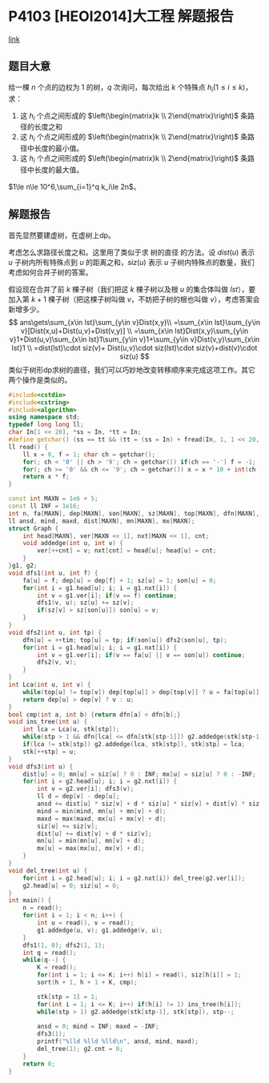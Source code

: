 # P4103 [HEOI2014]大工程 解题报告

[link](https://www.luogu.com.cn/problem/P4103)

## 题目大意

给一棵 $n$ 个点的边权为 1 的树，$q$ 次询问，每次给出 $k$ 个特殊点 $h_i(1\le i\le k)$，求：

1. 这 $h_i$ 个点之间形成的 $\left(\begin{matrix}k \\ 2\end{matrix}\right)$ 条路径的长度之和
2.  这 $h_i$ 个点之间形成的 $\left(\begin{matrix}k \\ 2\end{matrix}\right)$ 条路径中长度的最小值。
3. 这 $h_i$ 个点之间形成的 $\left(\begin{matrix}k \\ 2\end{matrix}\right)$ 条路径中长度的最大值。

$1\le n\le 10^6,\sum_{i=1}^q k_i\le 2n$。

## 解题报告

首先显然要建虚树，在虚树上dp。

考虑怎么求路径长度之和。这里用了类似于求 树的直径 的方法。设 $dist(u)$ 表示 $u$ 子树内所有特殊点到 $u$ 的距离之和，$siz(u)$ 表示 $u$ 子树内特殊点的数量，我们考虑如何合并子树的答案。

假设现在合并了前 $k$ 棵子树（我们把这 $k$ 棵子树以及根 $u$ 的集合体叫做 $lst$），要加入第 $k+1$ 棵子树（把这棵子树叫做 $v$，不妨把子树的根也叫做 $v$），考虑答案会新增多少。
$$
ans\gets\sum_{x\in lst}\sum_{y\in v}Dist(x,y)\\
=\sum_{x\in lst}\sum_{y\in v}[Dist(x,u)+Dist(u,v)+Dist(v,y)]
\\
=\sum_{x\in lst}Dist(x,y)\sum_{y\in v}1+Dist(u,v)\sum_{x\in lst}1\sum_{y\in v}1+\sum_{y\in v}Dist(v,y)\sum_{x\in lst}1
\\
=dist(lst)\cdot siz(v)+ Dist(u,v)\cdot siz(lst)\cdot siz(v)+dist(v)\cdot siz(u)
$$
类似于树形dp求树的直径，我们可以巧妙地改变转移顺序来完成这项工作。其它两个操作是类似的。

```cpp
#include<cstdio>
#include<cstring>
#include<algorithm>
using namespace std;
typedef long long ll;
char In[1 << 20], *ss = In, *tt = In;
#define getchar() (ss == tt && (tt = (ss = In) + fread(In, 1, 1 << 20, stdin), ss == tt) ? EOF : *ss++)
ll read() {
	ll x = 0, f = 1; char ch = getchar();
	for(; ch < '0' || ch > '9'; ch = getchar()) if(ch == '-') f = -1;
	for(; ch >= '0' && ch <= '9'; ch = getchar()) x = x * 10 + int(ch - '0');
	return x * f;
}

const int MAXN = 1e6 + 5;
const ll INF = 1e16;
int n, fa[MAXN], dep[MAXN], son[MAXN], sz[MAXN], top[MAXN], dfn[MAXN], tim, siz[MAXN], h[MAXN], K, stk[MAXN], stp;
ll ansd, mind, maxd, dist[MAXN], mn[MAXN], mx[MAXN];
struct Graph {
	int head[MAXN], ver[MAXN << 1], nxt[MAXN << 1], cnt;
	void addedge(int u, int v) {
		ver[++cnt] = v; nxt[cnt] = head[u]; head[u] = cnt;
	}
}g1, g2;
void dfs1(int u, int f) {
	fa[u] = f; dep[u] = dep[f] + 1; sz[u] = 1; son[u] = 0;
	for(int i = g1.head[u]; i; i = g1.nxt[i]) {
		int v = g1.ver[i]; if(v == f) continue;
		dfs1(v, u); sz[u] += sz[v]; 
		if(sz[v] > sz[son[u]]) son[u] = v;
	}
}
void dfs2(int u, int tp) {
	dfn[u] = ++tim; top[u] = tp; if(son[u]) dfs2(son[u], tp);
	for(int i = g1.head[u]; i; i = g1.nxt[i]) {
		int v = g1.ver[i]; if(v == fa[u] || v == son[u]) continue;
		dfs2(v, v);
	}
}
int Lca(int u, int v) {
	while(top[u] != top[v]) dep[top[u]] > dep[top[v]] ? u = fa[top[u]] : v = fa[top[v]];
	return dep[u] > dep[v] ? v : u;
}
bool cmp(int a, int b) {return dfn[a] < dfn[b];}
void ins_tree(int u) {
	int lca = Lca(u, stk[stp]);
	while(stp > 1 && dfn[lca] <= dfn[stk[stp-1]]) g2.addedge(stk[stp-1], stk[stp]), stp--;
	if(lca != stk[stp]) g2.addedge(lca, stk[stp]), stk[stp] = lca;
	stk[++stp] = u;
}
void dfs3(int u) {
	dist[u] = 0; mn[u] = siz[u] ? 0 : INF; mx[u] = siz[u] ? 0 : -INF;
	for(int i = g2.head[u]; i; i = g2.nxt[i]) {
		int v = g2.ver[i]; dfs3(v);
		ll d = dep[v] - dep[u];
		ansd += dist[u] * siz[v] + d * siz[u] * siz[v] + dist[v] * siz[u];
		mind = min(mind, mn[u] + mn[v] + d);
		maxd = max(maxd, mx[u] + mx[v] + d);
		siz[u] += siz[v];
		dist[u] += dist[v] + d * siz[v];
		mn[u] = min(mn[u], mn[v] + d);
		mx[u] = max(mx[u], mx[v] + d);
	}
}
void del_tree(int u) {
	for(int i = g2.head[u]; i; i = g2.nxt[i]) del_tree(g2.ver[i]);
	g2.head[u] = 0; siz[u] = 0;
}
int main() {
	n = read(); 
	for(int i = 1; i < n; i++) {
		int u = read(), v = read();
		g1.addedge(u, v); g1.addedge(v, u);
	}
	dfs1(1, 0); dfs2(1, 1);
	int q = read();
	while(q--) {
		K = read();
		for(int i = 1; i <= K; i++) h[i] = read(), siz[h[i]] = 1;
		sort(h + 1, h + 1 + K, cmp);

		stk[stp = 1] = 1;
		for(int i = 1; i <= K; i++) if(h[i] != 1) ins_tree(h[i]);
		while(stp > 1) g2.addedge(stk[stp-1], stk[stp]), stp--;
		
		ansd = 0; mind = INF; maxd = -INF;
		dfs3(1);
		printf("%lld %lld %lld\n", ansd, mind, maxd);
		del_tree(1); g2.cnt = 0;
	}
	return 0;
}
```

